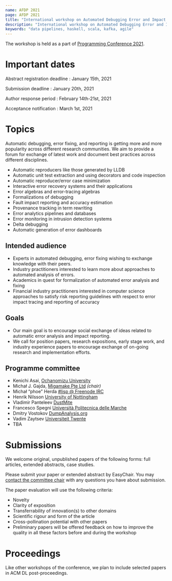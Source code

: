 ```yaml
---
name: AFDP 2021
page: AFDP 2021
title: "International workshop on Automated Debugging Error and Impact Reporting Approaches"
description: "International workshop on Automated Debugging Error and Impact Reporting Approaches"
keywords: "data pipelines, haskell, scala, kafka, agile"
---
```

The workshop is held as a part of [Programming Conference 2021](https://2021.programming-conference.org/).

# Important dates

Abstract registration deadline
  : January 15th, 2021

Submission deadline
  : January 20th, 2021

Author response period
  : February 14th-21st, 2021

Acceptance notification
  : March 1st, 2021

# Topics

Automatic debugging, error fixing, and reporting is getting more and more popularity across different research communities. We aim to provide a forum for exchange of latest work and document best practices across different disciplines.

* Automatic reproducers like those generated by LLDB
* Automatic unit test extraction and using decorators and code inspection
* Automatic reproducer/error case minimization
* Interactive error recovery systems and their applications
* Error algebras and error-tracing algebras
* Formalizations of debugging
* Fault impact reporting and accuracy estimation
* Provenance tracking in term rewriting
* Error analytics pipelines and databases
* Error monitoring in intrusion detection systems
* Delta debugging
* Automatic generation of error dashboards

## Intended audience

* Experts in automated debugging, error fixing wishing to exchange knowledge with their peers.
* Industry practitioners interested to learn more about approaches to automated analysis of errors.
* Academics in quest for formalization of automated error analysis and fixing
* Financial industry practitioners interested in computer science approaches
  to satisfy risk reporting guidelines with respect to error impact tracing and reporting of accuracy

## Goals

* Our main goal is to encourage social exchange of ideas related to automatic error analysis and impact reporting.
* We call for position papers, research expositions, early stage work, and industry experience papers to encourage
  exchange of on-going research and implementation efforts.

## Programme committee

* Kenichi Asai, [Ochanomizu University](http://pllab.is.ocha.ac.jp/~asai/)
* Michał J. Gajda, [Migamake Pte Ltd](https://migamake.com) _(chair)_
* Michał “phoe” Herda [#lisp @ Freenode IRC](https://netsplit.de/channels/details.php?room=%23lisp&net=freenode)
* Henrik Nilsson [University of Nottingham](http://www.cs.nott.ac.uk/~psznhn/)
* Vladimir Panteleev [DustMite](https://github.com/CyberShadow/DustMite)
* Francesco Spegni [Università Politecnica delle Marche](https://www.dii.univpm.it/francesco.spegni)
* Dmitry Vostokov [DumpAnalysis.org](https://DumpAnalysis.org)
* Vadim Zaytsev [Universiteit Twente](http://grammarware.net)
* TBA

# Submissions

We welcome original, unpublished papers of the following forms: full articles, extended abstracts, case studies.


Please submit your paper or extended abstract by EasyChair.
You may [contact the committee chair](https://www.linkedin.com/in/mjgajda/) with any questions you have about submission.

The paper evaluation will use the following criteria:
* Novelty
* Clarity of exposition
* Transferrability of innovation(s) to other domains
* Scientific rigour and form of the article
* Cross-pollination potential with other papers
* Preliminary papers will be offered feedback on how to improve the quality in all these factors before and during the workshop

# Proceedings
Like other workshops of the conference, we plan to include selected papers in ACM DL post-proceedings.




